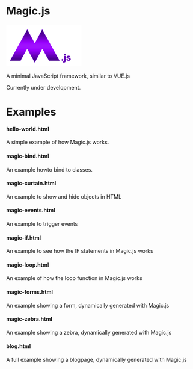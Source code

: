 # Magic.js

<img src="https://github.com/flaneurette/Magic.js/blob/main/assets/images/magic-js-logo.png" />

A minimal JavaScript framework, similar to VUE.js

Currently under development.

# Examples

#### hello-world.html
A simple example of how Magic.js works.
#### magic-bind.html
An example howto bind to classes.
#### magic-curtain.html
An example to show and hide objects in HTML
#### magic-events.html
An example to trigger events
#### magic-if.html
An example to see how the IF statements in Magic.js works
#### magic-loop.html
An example of how the loop function in Magic.js works
#### magic-forms.html
An example showing a form, dynamically generated with Magic.js
#### magic-zebra.html
An example showing a zebra, dynamically generated with Magic.js
#### blog.html
A full example showing a blogpage, dynamically generated with Magic.js
